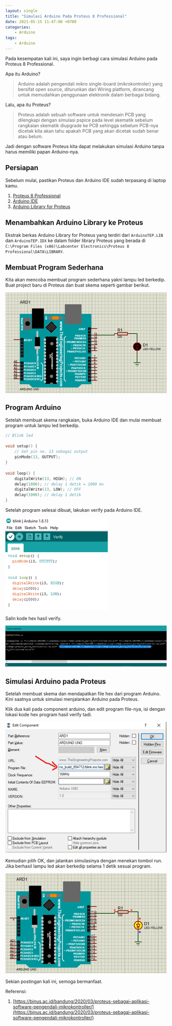 ```yaml
---
layout: single
title: "Simulasi Arduino Pada Proteus 8 Professional"
date: 2021-05-15 11:47:00 +0700
categories:
    - Arduino
tags:
    - Arduino
---
```


Pada kesempatan kali ini, saya ingin berbagi cara simulasi Arduino pada Proteus 8 Professional.

Apa itu Arduino?

> Arduino adalah pengendali mikro single-board (mikrokontroler) yang bersifat open source, diturunkan dari Wiring platform, dirancang untuk memudahkan penggunaan elektronik dalam berbagai bidang.

Lalu, apa itu Proteus?

> Proteus adalah sebuah software untuk mendesain PCB yang dilengkapi dengan simulasi pspice pada level skematik sebelum rangkaian skematik diupgrade ke PCB sehingga sebelum PCB-nya dicetak kita akan tahu apakah PCB yang akan dicetak sudah benar atau belum.

Jadi dengan software Proteus kita dapat melakukan simulasi Arduino tanpa harus memiliki papan Arduino-nya.

## Persiapan

Sebelum mulai, pastikan Proteus dan Arduino IDE sudah terpasang di laptop kamu.

1. [Proteus 8 Professional](https://drive.google.com/drive/folders/10bMxRAFMu3PcUN-DjWY53PmAdTyKBMKB)
2. [Arduino IDE](https://www.arduino.cc/en/software)
3. [Arduino Library for Proteus](https://www.theengineeringprojects.com/downloads?file=31937)

## Menambahkan Arduino Library ke Proteus

Ekstrak berkas Arduino Library for Proteus yang terdiri dari `ArduinoTEP.LIB` dan `ArduinoTEP.IDX` ke dalam folder library Proteus yang berada di `C:\Program Files (x86)\Labcenter Electronics\Proteus 8 Professional\DATA\LIBRARY`.

## Membuat Program Sederhana

Kita akan mencoba membuat program sederhana yakni lampu led berkedip. Buat project baru di Proteus dan buat skema seperti gambar berikut.

![blink-skema.png](/assets/images/arduino/blink-skema.png)

## Program Arduino

Setelah membuat skema rangkaian, buka Arduino IDE dan mulai membuat program untuk lampu led berkedip.

~~~c++
// Blink led

void setup() {
    // Set pin no. 13 sebagai output
    pinMode(13, OUTPUT);
}

void loop() {
    digitalWrite(13, HIGH); // ON
    delay(1000); // delay 1 detik = 1000 ms
    digitalWrite(13, LOW); // OFF
    delay(1000); // delay 1 detik
}
~~~

Setelah program selesai dibuat, lakukan verify pada Arduino IDE.

![kode-blink-arduino.png](/assets/images/arduino/kode-blink-arduino.png)

Salin kode hex hasil verify.

![hex-blink-arduino.png](/assets/images/arduino/hex-blink-arduino.png)

## Simulasi Arduino pada Proteus

Setelah membuat skema dan mendapatkan file hex dari program Arduino. Kini saatnya untuk simulasi menjalankan Arduino pada Proteus.

Klik dua kali pada component arduino, dan edit program file-nya, isi dengan lokasi kode hex program hasil verify tadi.

![program-file-proteus.png](/assets/images/arduino/program-file-proteus.png)

Kemudian pilih OK, dan jalankan simulasinya dengan menekan tombol run. Jika berhasil lampu led akan berkedip selama 1 detik sesuai program.

![run-proteus.png](/assets/images/arduino/run-proteus.png)

Sekian postingan kali ini, semoga bermanfaat.

Referensi:

1. [https://binus.ac.id/bandung/2020/03/proteus-sebagai-aplikasi-software-pengendali-mikrokontroller/](https://binus.ac.id/bandung/2020/03/proteus-sebagai-aplikasi-software-pengendali-mikrokontroller/)
